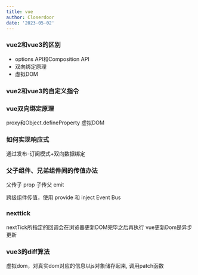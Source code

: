 ```yaml
---
title: vue
author: Closerdoor
date: '2023-05-02'
---
```


### vue2和vue3的区别
- options API和Composition API
- 双向绑定原理
- 虚拟DOM
### vue2和vue3的自定义指令
### vue双向绑定原理
proxy和Object.defineProperty
虚拟DOM

### 如何实现响应式 
通过发布-订阅模式+双向数据绑定

### 父子组件、兄弟组件间的传值办法
父传子 prop
子传父 emit

跨级组件传值，使用 provide 和 inject
Event Bus
### nexttick
nextTick所指定的回调会在浏览器更新DOM完毕之后再执行
vue更新Dom是异步更新

### vue3的diff算法
虚拟dom，对真实dom对应的信息以js对象储存起来,
调用patch函数
